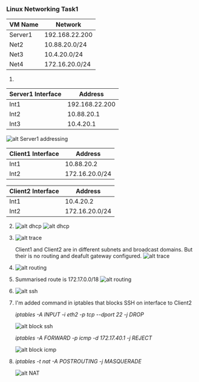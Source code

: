 ### Linux Networking  Task1 

| VM Name 	| Network        	|
|---------	|----------------	|
| Server1 	| 192.168.22.200 	|
| Net2    	| 10.88.20.0/24  	|
| Net3    	| 10.4.20.0/24   	|
| Net4    	| 172.16.20.0/24 	|

1. 

| Server1   Interface 	| Address        	|
|---------------------	|----------------	|
| Int1                	| 192.168.22.200 	|
| Int2                	| 10.88.20.1     	|
| Int3                	| 10.4.20.1      	|

  ![alt Server1 addressing](images/t5_1.png)


| Client1   Interface 	| Address        	|
|---------------------	|----------------	|
| Int1                	| 10.88.20.2     	|
| Int2                	| 172.16.20.0/24 	|

| Client2   Interface 	| Address        	|
|---------------------	|----------------	|
| Int1                	| 10.4.20.2      	|
| Int2                	| 172.16.20.0/24 	|


2.  
    ![alt dhcp](images/t5_2.png)
    ![alt dhcp](images/t5_2_1.png)

3.  ![alt trace](images/t5_3.png) 
 
    Client1 and Client2 are in different subnets and broadcast domains. But their is no routing and deafult gateway configured.
    ![alt trace](images/t5_3_1.png) 
4. 
   ![alt routing](images/t5_4.png) 
5. 
     Summarised route is 172.17.0.0/18
     ![alt routing](images/t5_5.png)
6. 
     ![alt ssh](images/t5_6.png)
7.  
    I'm added command in iptables that blocks  SSH on interface to Client2
     
    *iptables -A INPUT -i eth2 -p tcp --dport 22 -j DROP*

    ![alt block ssh](images/t5_7.png)
    
    *iptables -A FORWARD -p icmp -d 172.17.40.1 -j REJECT*

     ![alt block icmp](images/t5_7_2.png)
8. 
    *iptables -t nat -A POSTROUTING  -j MASQUERADE*
  
    ![alt NAT](images/t5_8.png)
